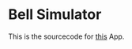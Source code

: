 # Bell Simulator
This is the sourcecode for [this](https://play.google.com/store/apps/details?id=de.rw.bell) App.

